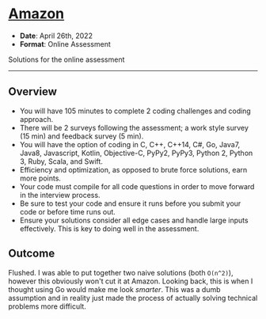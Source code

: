 # [Amazon](https://www.amazon.com)

* **Date**: April 26th, 2022
* **Format**: Online Assessment

Solutions for the online assessment

---

## Overview

* You will have 105 minutes to complete 2 coding challenges and coding approach.
* There will be 2 surveys following the assessment; a work style survey (15 min) and feedback survey (5 min).
* You will have the option of coding in C, C++, C++14, C#, Go, Java7, Java8, Javascript, Kotlin, Objective-C, PyPy2, PyPy3, Python 2, Python 3, Ruby, Scala, and Swift.
* Efficiency and optimization, as opposed to brute force solutions, earn more points.
* Your code must compile for all code questions in order to move forward in the interview process.
* Be sure to test your code and ensure it runs before you submit your code or before time runs out.
* Ensure your solutions consider all edge cases and handle large inputs effectively. This is key to doing well in the assessment.

## Outcome

Flushed. I was able to put together two naive solutions (both `O(n^2)`), however this obviously won't cut it at Amazon. Looking back, this is when I thought using Go would make me look *smarter*. This was a dumb assumption and in reality just made the process of actually solving technical problems more difficult.
